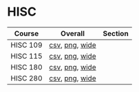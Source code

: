 # HISC

| Course | Overall | Section |
| ------ | ------- | ------- |
| HISC 109 | [csv](https://github.com/UCSD-Historical-Enrollment-Data/2025Winter/blob/main/overall/HISC%20109.csv), [png](https://raw.githubusercontent.com/UCSD-Historical-Enrollment-Data/2025Winter/main/plot_overall/HISC%20109.png), [wide](https://raw.githubusercontent.com/UCSD-Historical-Enrollment-Data/2025Winter/main/plot_overall_wide/HISC%20109.png) |  |
| HISC 115 | [csv](https://github.com/UCSD-Historical-Enrollment-Data/2025Winter/blob/main/overall/HISC%20115.csv), [png](https://raw.githubusercontent.com/UCSD-Historical-Enrollment-Data/2025Winter/main/plot_overall/HISC%20115.png), [wide](https://raw.githubusercontent.com/UCSD-Historical-Enrollment-Data/2025Winter/main/plot_overall_wide/HISC%20115.png) |  |
| HISC 180 | [csv](https://github.com/UCSD-Historical-Enrollment-Data/2025Winter/blob/main/overall/HISC%20180.csv), [png](https://raw.githubusercontent.com/UCSD-Historical-Enrollment-Data/2025Winter/main/plot_overall/HISC%20180.png), [wide](https://raw.githubusercontent.com/UCSD-Historical-Enrollment-Data/2025Winter/main/plot_overall_wide/HISC%20180.png) |  |
| HISC 280 | [csv](https://github.com/UCSD-Historical-Enrollment-Data/2025Winter/blob/main/overall/HISC%20280.csv), [png](https://raw.githubusercontent.com/UCSD-Historical-Enrollment-Data/2025Winter/main/plot_overall/HISC%20280.png), [wide](https://raw.githubusercontent.com/UCSD-Historical-Enrollment-Data/2025Winter/main/plot_overall_wide/HISC%20280.png) |  |
